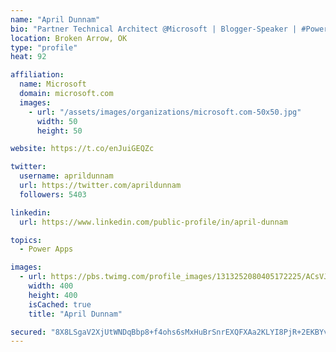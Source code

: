```yaml
---
name: "April Dunnam"
bio: "Partner Technical Architect @Microsoft | Blogger-Speaker | #PowerApps, #PowerAutomate, #Office365, #SharePoint | #WIT | #Karaoke Queen"
location: Broken Arrow, OK
type: "profile"
heat: 92

affiliation:
  name: Microsoft
  domain: microsoft.com
  images:
    - url: "/assets/images/organizations/microsoft.com-50x50.jpg"
      width: 50
      height: 50

website: https://t.co/enJuiGEQZc

twitter:
  username: aprildunnam
  url: https://twitter.com/aprildunnam
  followers: 5403

linkedin:
  url: https://www.linkedin.com/public-profile/in/april-dunnam

topics:
  - Power Apps

images:
  - url: https://pbs.twimg.com/profile_images/1313252080405172225/ACsVJFqU_400x400.jpg
    width: 400
    height: 400
    isCached: true
    title: "April Dunnam"

secured: "8X8LSgaV2XjUtWNDqBbp8+f4ohs6sMxHuBrSnrEXQFXAa2KLYI8PjR+2EKBYvVcjQTHl4c4RF3vmLdxK8EGo/p6w6vh4O/c8Z1uhWKcRWrGOjtfNznFyLnivccX40M7vHxTjM364/Myy8HLjzhlDFe3wFiD7j0z0Zu8pND0bc6lvzQigf/Wu5dzjg1MOIlKVQTwmdy6weAM4bThhuTbygC4tNuN0GUrET7dEZcOgwa87vO3d0H37FRn72kmrIDf9z1qUr/y8m2iZNKr0leWWQ4CNRksotzu1lsfUgxVbEwxP6SQt2CUiJqoAjKJpYnO2nw2rsXqdRvM+LmoKZ67dqyNhUhUdgHyk0YKANtFNLMPm3WKD5vydag/949i2TA7r9I6pt1O/fNY1K3Pw1/uHvIZfZWPzH/Uh+sPaj+t5qyc=;UZ0Dlg/5XZ6C3izxZHn3EA=="
---
```


